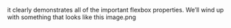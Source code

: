 it clearly demonstrates all of the important flexbox properties. We’ll wind up with something that looks like this
image.png
